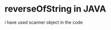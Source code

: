 #                                                                             reverseOfString in JAVA


i have used scanner object in the code

